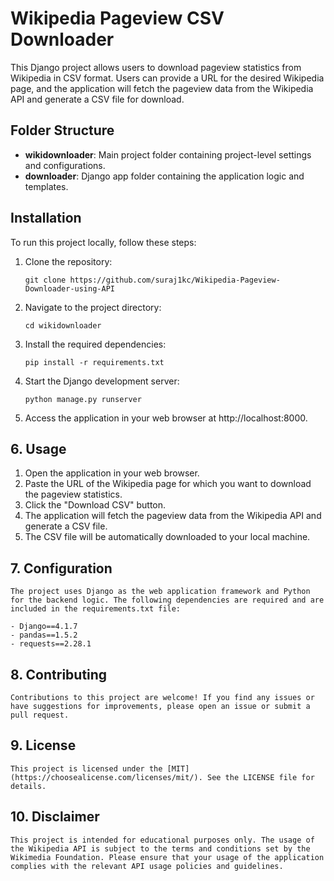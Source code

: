 # Wikipedia Pageview CSV Downloader

This Django project allows users to download pageview statistics from Wikipedia in CSV format. Users can provide a URL for the desired Wikipedia page, and the application will fetch the pageview data from the Wikipedia API and generate a CSV file for download.

## Folder Structure

- **wikidownloader**: Main project folder containing project-level settings and configurations.
- **downloader**: Django app folder containing the application logic and templates.

## Installation

To run this project locally, follow these steps:

1. Clone the repository:

   ```shell
   git clone https://github.com/suraj1kc/Wikipedia-Pageview-Downloader-using-API

2. Navigate to the project directory:

   ```shell
   cd wikidownloader

3. Install the required dependencies:
    ```shell
    pip install -r requirements.txt

4. Start the Django development server:
    ```shell
    python manage.py runserver

5. Access the application in your web browser at http://localhost:8000.

## 6. Usage

  1. Open the application in your web browser.
  2. Paste the URL of the Wikipedia page for which you want to download the pageview statistics.
  3. Click the "Download CSV" button.
  4. The application will fetch the pageview data from the Wikipedia API and generate a CSV file.
  5. The CSV file will be automatically downloaded to your local machine.

## 7. Configuration
    The project uses Django as the web application framework and Python for the backend logic. The following dependencies are required and are included in the requirements.txt file:

    - Django==4.1.7
    - pandas==1.5.2
    - requests==2.28.1

## 8. Contributing
    Contributions to this project are welcome! If you find any issues or have suggestions for improvements, please open an issue or submit a pull request.

## 9. License
    This project is licensed under the [MIT](https://choosealicense.com/licenses/mit/). See the LICENSE file for details.

## 10. Disclaimer
    This project is intended for educational purposes only. The usage of the Wikipedia API is subject to the terms and conditions set by the Wikimedia Foundation. Please ensure that your usage of the application complies with the relevant API usage policies and guidelines.

